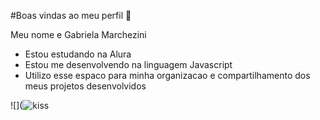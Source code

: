 #Boas vindas ao meu perfil 🖤

Meu nome e Gabriela Marchezini

- Estou estudando na Alura
- Estou me desenvolvendo na linguagem Javascript
- Utilizo esse espaco para minha organizacao e compartilhamento dos meus projetos desenvolvidos

![](![kiss](https://github.com/Gab16Marchezini/Gabi16Marchezini/assets/169456376/c60e5bb6-671f-4065-a2a7-8aee97d63eaf)
